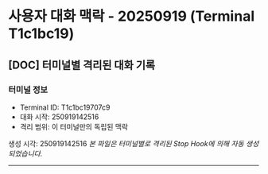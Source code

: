 # 사용자 대화 맥락 - 20250919 (Terminal T1c1bc19)

## [DOC] 터미널별 격리된 대화 기록

### 터미널 정보
- Terminal ID: T1c1bc19707c9
- 대화 시작: 250919142516
- 격리 범위: 이 터미널만의 독립된 맥락

생성 시각: 250919142516
*본 파일은 터미널별로 격리된 Stop Hook에 의해 자동 생성되었습니다.*

---

